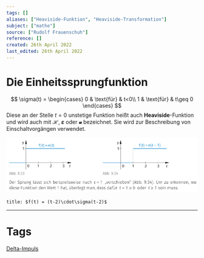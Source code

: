 ```yaml
---
tags: []
aliases: ["Heaviside-Funktion", "Heaviside-Transformation"]
subject: ["mathe"]
source: ["Rudolf Frauenschuh"]
reference: []
created: 26th April 2022
last_edited: 26th April 2022
---
```


# Die Einheitssprungfunktion
$$
\sigma(t) =
\begin{cases}
0 & \text{für} & t<0\\
1 & \text{für} & t\geq 0
\end{cases}
$$
Diese an der Stelle $t=0$ unstetige Funktion heißt auch **Heaviside**-Funktion und wird auch mit **$\mathscr{H}$**, **$\varepsilon$** oder **$\mathcal{u}$** bezeichnet. Sie wird zur Beschreibung von Einschaltvorgängen verwendet.

![einheitssprung](../assets/einheitssprung.png)
``` ad-example 
title: $f(t) = (t-2)\cdot\sigma(t-2)$

```



---
# Tags
[Delta-Impuls](Delta-Impuls.md)